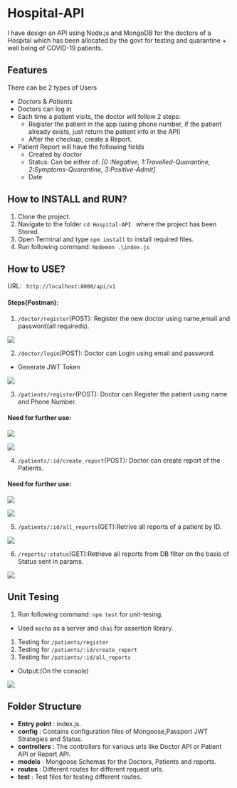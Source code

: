 # Hospital-API

I have design an API using Node.js and MongoDB for the doctors of a Hospital which has been allocated by the govt for testing and quarantine + well being of COVID-19 patients.

## Features

There can be 2 types of Users
- *Doctors* & *Patients*
- Doctors can log in
- Each time a patient visits, the doctor will follow 2 steps:
    - Register the patient in the app (using phone number, if the patient already exists, just return the patient info in the API)
    - After the checkup, create a Report.
- Patient Report will have the following fields
    - Created by doctor
    - Status: Can be either of: *[0 :Negative, 1:Travelled-Quarantine, 2:Symptoms-Quarantine, 3:Positive-Admit]*
    - Date

## How to INSTALL and RUN?

1. Clone the project.
2. Navigate to the folder `cd Hospital-API ` where the project has been Stored.
3. Open Terminal and type `npm install` to install required files.
4. Run following command: `Nodemon .\index.js `

## How to USE?

URL: ` http://localhost:8000/api/v1`

#### Steps(Postman):
1. `/doctor/register`(POST): Register the new doctor using name,email and password(all requireds).

![](/images/doctors_register.JPG)


2. `/doctor/login`(POST): Doctor can Login using email and password.

- Generate JWT Token

![](/images/doctors_login.JPG)


3. `/patients/register`(POST): Doctor can Register the patient using name and Phone Number.

#### Need for further use:

![](/images/patients_authorization.JPG)

![](/images/patients_register.JPG)


4. `/patients/:id/create_report`(POST): Doctor can create report of the Patients.

#### Need for further use:

![](/images/patients_create_report_authorization.JPG)


![](/images/patients_create_report.JPG)



5. `/patients/:id/all_reports`(GET):Retrive all reports of a patient by ID.

![](/images/patients_all_report.JPG)


6. `/reports/:status`(GET):Retrieve all reports from DB filter on the basis of Status sent in params.

![](/images/reports.JPG)


## Unit Tesing 

1. Run following command: `npm test` for unit-tesing.
 
- Used `mocha` as a server and `chai` for assertion library.

1. Testing for `/patients/register`
2. Testing for `/patients/:id/create_report`
3. Testing for `/patients/:id/all_reports`

- Output:(On the console)

![](/images/unit_test.JPG)

## Folder Structure
- **Entry point** : index.js.
- **config** : Contains configuration files of Mongoose,Passport JWT Strategies and Status.
- **controllers** : The controllers for various urls like Doctor API or Patient API or Report API.
- **models** : Mongoose Schemas for the Doctors, Patients and reports.
- **routes** : Different routes for different request urls.
- **test** : Test files for testing different routes.
